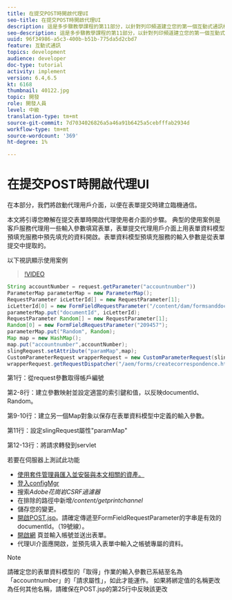 ```yaml
---
title: 在提交POST時開啟代理UI
seo-title: 在提交POST時開啟代理UI
description: 這是多步驟教學課程的第11部分，以針對列印頻道建立您的第一個互動式通訊檔案。 在本部分，我們將啟動代理用戶介面，以便在表單提交時建立臨機通信。
seo-description: 這是多步驟教學課程的第11部分，以針對列印頻道建立您的第一個互動式通訊檔案。 在本部分，我們將啟動代理用戶介面，以便在表單提交時建立臨機通信。
uuid: 96f34986-a5c3-400b-b51b-775da5d2cbd7
feature: 互動式通訊
topics: development
audience: developer
doc-type: tutorial
activity: implement
version: 6.4,6.5
kt: 6168
thumbnail: 40122.jpg
topic: 開發
role: 開發人員
level: 中級
translation-type: tm+mt
source-git-commit: 7d7034026826a5a46a91b6425a5cebfffab2934d
workflow-type: tm+mt
source-wordcount: '369'
ht-degree: 1%

---
```



# 在提交POST時開啟代理UI

在本部分，我們將啟動代理用戶介面，以便在表單提交時建立臨機通信。

本文將引導您瞭解在提交表單時開啟代理使用者介面的步驟。 典型的使用案例是客戶服務代理用一些輸入參數填寫表單，表單提交代理用戶介面上用表單資料模型預填充服務中預先填充的資料開啟。表單資料模型預填充服務的輸入參數是從表單提交中提取的。

以下視訊顯示使用案例

>[!VIDEO](https://video.tv.adobe.com/v/40122/?quality=9&learn=on)

```java
String accountNumber = request.getParameter("accountnumber"))
ParameterMap parameterMap = new ParameterMap();
RequestParameter icLetterId[] = new RequestParameter[1];
icLetterId[0] = new FormFieldRequestParameter("/content/dam/formsanddocuments/retirementstatementprint");
parameterMap.put("documentId", icLetterId);
RequestParameter Random[] = new RequestParameter[1];
Random[0] = new FormFieldRequestParameter("209457");
parameterMap.put("Random", Random);
Map map = new HashMap();
map.put("accountnumber",accountNumber);
slingRequest.setAttribute("paramMap",map);
CustomParameterRequest wrapperRequest = new CustomParameterRequest(slingRequest,parameterMap,"GET");
wrapperRequest.getRequestDispatcher("/aem/forms/createcorrespondence.html").include(wrapperRequest, response);
```

第1行：從request參數取得帳戶編號

第2-8行：建立參數映射並設定適當的索引鍵和值，以反映documentId、Random。

第9-10行：建立另一個Map對象以保存在表單資料模型中定義的輸入參數。

第11行：設定slingRequest屬性&quot;paramMap&quot;

第12-13行：將請求轉發到servlet

若要在伺服器上測試此功能

* [使用套件管理員匯入並安裝與本文相關的資產。](assets/launch-agent-ui.zip)
* [登入configMgr](http://localhost:4502/system/console/configMgr)
* 搜索&#x200B;_Adobe花崗岩CSRF過濾器_
* 在排除的路徑中新增&#x200B;_/content/getprintchannel_
* 儲存您的變更。
* [開啟POST.jsp](http://localhost:4502/apps/AEMForms/openprintchannel/POST.jsp)。請確定傳遞至FormFieldRequestParameter的字串是有效的documentId。（19號線）。
* [開啟網](http://localhost:4502/content/OpenPrintChannel.html) 頁並輸入帳號並送出表單。
* 代理UI介面應開啟，並預先填入表單中輸入之帳號專屬的資料。

>[!NOTE]
>
>請確定您的表單資料模型的「取得」作業的輸入參數已系結至名為「accountnumber」的「請求屬性」，如此才能運作。 如果將綁定值的名稱更改為任何其他名稱，請確保在POST.jsp的第25行中反映該更改

